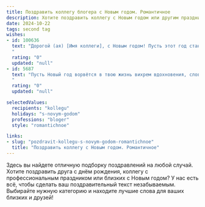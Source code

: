```yaml
---
title: Поздравить коллегу блогера с Новым годом. Романтичное
description: Хотите поздравить коллегу с Новым годом или другим праздником? Наш ИИ создаст незабываемое поздравление, а вы обязательно выделитесь среди других.  
date: 2024-10-22
tags: second tag
wishes:
- id: 100636
  text: "Дорогой (ая) [Имя коллеги], с Новым годом! Пусть этот год станет для тебя настоящей сказкой, полной ярких красок, вдохновения и невероятных успехов в твоём блоге.  Пусть каждый пост приносит тебе не только признание читателей, но и ощущение волшебства, а  каждый день  будет наполнен радостью и любовью.  Пусть все твои самые заветные желания исполнятся, как в лучшем из новогодних фильмов! Счастья тебе, любви и  неизменного творческого вдохновения!
  "
  rating: "0"
  updated: "null"
- id: 5687
  text: "Пусть Новый год ворвётся в твою жизнь вихрем вдохновения, словно свежий ветер перемен, несущий за собой шквал ярких эмоций, искромётных идей и головокружительного успеха! Желаю головокружительных взлётов, преданных подписчиков и пусть каждый твой пост будет маленьким шедевром, согревающим сердца в эти волшебные зимние дни!
  "
  rating: "0"
  updated: "null"

selectedValues:
  recipients: "kollegu"
  holidays: "s-novym-godom"
  professions: "bloger"
  style: "romantichnoe"

links:
- slug: "pozdravit-kollegu-s-novym-godom-romantichnoe"
  title: "Поздравить коллегу с Новым годом. Романтичное"
---
```


Здесь вы найдете отличную подборку поздравлений на любой случай.
Хотите поздравить друга с днём рождения, коллегу с профессиональным праздником или близких с Новым годом? У нас есть всё, чтобы сделать ваш поздравительный текст незабываемым. Выбирайте нужную категорию и находите лучшие слова для ваших близких и друзей!
